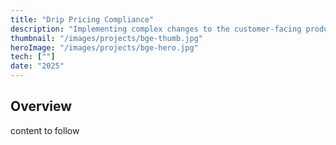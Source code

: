 ```yaml
---
title: "Drip Pricing Compliance"
description: "Implementing complex changes to the customer-facing product"
thumbnail: "/images/projects/bge-thumb.jpg"
heroImage: "/images/projects/bge-hero.jpg"
tech: [""]
date: "2025"
---
```


## Overview

content to follow
